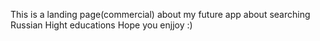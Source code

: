 This is a landing page(commercial) about my future app about searching Russian Hight educations
Hope you enjjoy :)